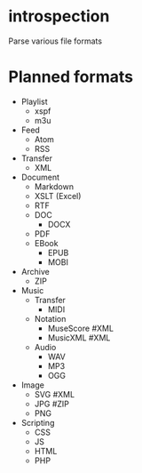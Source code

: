 # introspection
Parse various file formats

# Planned formats

- Playlist
	- xspf
	- m3u
- Feed
	- Atom
	- RSS
- Transfer
	- XML
- Document
	- Markdown
	- XSLT (Excel)
	- RTF
	- DOC
		- DOCX
	- PDF
	- EBook
		- EPUB
		- MOBI
- Archive
	- ZIP
- Music
	- Transfer
		- MIDI
	- Notation
		- MuseScore #XML
		- MusicXML #XML
	- Audio
		- WAV
		- MP3
		- OGG
- Image
	- SVG #XML
	- JPG #ZIP
	- PNG
- Scripting
	- CSS
	- JS
	- HTML
	- PHP
